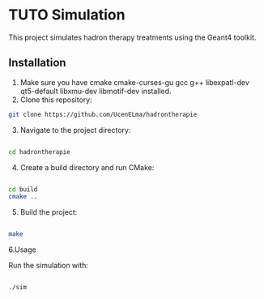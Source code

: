 # TUTO Simulation

This project simulates hadron therapy treatments using the Geant4 toolkit.

## Installation

1. Make sure you have cmake cmake-curses-gu gcc g++ libexpatl-dev qt5-default libxmu-dev libmotif-dev installed.
2. Clone this repository:

```bash
git clone https://github.com/UcenELma/hadrontherapie
```

3. Navigate to the project directory:

```Bash

cd hadrontherapie
```


4. Create a build directory and run CMake:

```Bash

cd build
cmake ..
```

5. Build the project:

```Bash

make
```
6.Usage

Run the simulation with:
```Bash

./sim
